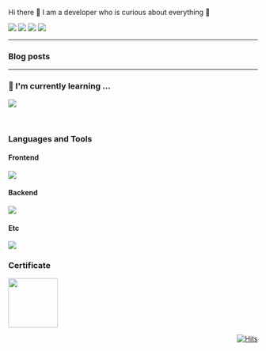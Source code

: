 <div align="left">
     <p>Hi there 👋 I am a developer who is curious about everything 🚀</p>
     <span>
          <a href="mailto:yskwon0619@gmail.com" target="_blank"><img src="https://img.shields.io/badge/GMAIL-EA4335?logo=Gmail&logoColor=white"/></a>
          <a href="https://www.linkedin.com/in/yongsu-kwon" target="_blank"><img src="https://img.shields.io/badge/LINKEDIN-0A66C2?logo=Linkedin&logoColor=white"/></a>
          <a href="https://ditto-dev.tistory.com" target="_blank"><img src="https://img.shields.io/badge/-TECHBLOG-EA4335?logo=tistory&logoColor=white&link=https://ditto-dev.tistory.com"/></a>
          <a href="https://docs.google.com/document/d/e/2PACX-1vSssG50XnqXTEBetSQBQ-mIeDexC7ahnViIor2uTAPUx4MJVwXervNgYe-T2LpTys0WlDmoC-WcRXtA/pub">
               <img src="https://img.shields.io/badge/RESUME-%231976D2.svg?logo=googledocs&logoColor=white&link=https://docs.google.com/document/d/e/2PACX-1vSssG50XnqXTEBetSQBQ-mIeDexC7ahnViIor2uTAPUx4MJVwXervNgYe-T2LpTys0WlDmoC-WcRXtA/pub"/>
          </a>
     </span>
</div>
<hr>
<div>
     <h3>Blog posts</h3>
     <!-- BLOG-POST-LIST:START -->
     <!-- BLOG-POST-LIST:END -->
</div>
<hr>
<div>
     <h3>🌱  I'm currently learning ...</h4>
     <p>
          <img src="https://skillicons.dev/icons?i=mysql,go,redis,aws" />
     </p>
</div>
<br/>
<div>
     <h3>Languages and Tools</h3>
     <div>
          <h4>Frontend</h4>
          <p>
              <img src="https://skillicons.dev/icons?i=scss,javascript,typescript,vue,nuxt" />
          </p>
     </div>
     <div>
          <h4>Backend</h4>
          <p>
              <img src="https://skillicons.dev/icons?i=java,spring,python,docker,hibernate" />
          </p>
     </div>   
     <div>
          <h4>Etc</h4>
          <p>
              <img src="https://skillicons.dev/icons?i=git,github" />
          </p>
     </div>
</div>

<div>
     <h3>Certificate</h3>
          <p>
              <img width="100" src="https://images.credly.com/size/110x110/images/0e284c3f-5164-4b21-8660-0d84737941bc/image.png" />
          </p>
     </div>
</div>

<div align="right">

   [![Hits](https://hits.seeyoufarm.com/api/count/incr/badge.svg?url=https%3A%2F%2Fgithub.com%2FDevFrog92&count_bg=%2379C83D&title_bg=%23555555&icon=&icon_color=%23E7E7E7&title=hits&edge_flat=false)](https://hits.seeyoufarm.com)
   
</div>
